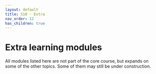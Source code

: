 ```yaml
---
layout: default
title: S10 - Extra
nav_order: 12
has_children: true
---
```


# Extra learning modules

All modules listed here are not part of the core course, but expands on some of the other topics.
Some of them may still be under construction.